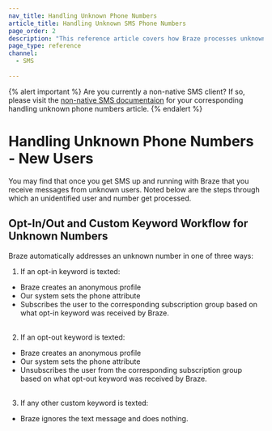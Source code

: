 ```yaml
---
nav_title: Handling Unknown Phone Numbers
article_title: Handling Unknown SMS Phone Numbers
page_order: 2
description: "This reference article covers how Braze processes unknown SMS phone numbers from new users."
page_type: reference
channel:
  - SMS
  
---
```


{% alert important %}
Are you currently a non-native SMS client? If so, please visit the [non-native SMS documentaion](/docs/user_guide/message_building_by_channel/sms/non_native/) for your corresponding handling unknown phone numbers article.
{% endalert %}

# Handling Unknown Phone Numbers - New Users

You may find that once you get SMS up and running with Braze that you receive messages from unknown users. Noted below are the steps through which an unidentified user and number get processed.

## Opt-In/Out and Custom Keyword Workflow for Unknown Numbers

Braze automatically addresses an unknown number in one of three ways:
1. If an opt-in keyword is texted:
  * Braze creates an anonymous profile
  * Our system sets the phone attribute
  * Subscribes the user to the corresponding subscription group based on what opt-in keyword was received by Braze.<br><br>
2. If an opt-out keyword is texted:
  * Braze creates an anonymous profile
  * Our system sets the phone attribute
  * Unsubscribes the user from the corresponding subscription group based on what opt-out keyword was received by Braze.<br><br>
3. If any other custom keyword is texted:
  * Braze ignores the text message and does nothing.

[ualink]: {{site.baseurl}}/api/objects_filters/user_alias_object/
[telink]: {{site.baseurl}}/api/endpoints/user_data/post_user_track/
[uaolink]: {{site.baseurl}}/api/objects_filters/user_attributes_object/
[e.164]: https://en.wikipedia.org/wiki/E.164